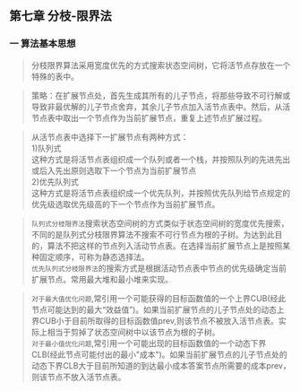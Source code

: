 ## 第七章 分枝-限界法
### 一 算法基本思想
>分枝限界算法采用宽度优先的方式搜索状态空间树，它将活节点存放在一个特殊的表中。

>策略：在扩展节点处，首先生成其所有的儿子节点，将那些导致不可行解或导致非最优解的儿子节点舍弃，其余儿子节点加入活节点表中。然后，从活节点表中取出一个节点作为当前扩展节点，重复上述节点扩展过程。

>从活节点表中选择下一扩展节点有两种方式：</br>
>1)队列式<br/>
>这种方式是将活节点表组织成一个队列或者一个栈，并按照队列的先进先出或后入先出原则选取下一个节点为当前扩展节点<br/>
>2)优先队列式<br/>
>这种方式是将活节点表组织成一个优先队列，并按照优先队列给节点规定的优先级选取优先级高的下一个节点作为当前扩展节点。<br/>

>`队列式分枝限界法`搜索状态空间树的方式类似于状态空间树的宽度优先搜索，不同的是队列式分枝限界算法不搜索不可行节点为根的子树。为达到此目的，算法不把这样的节点列入活动节点表。在选择当前扩展节点上是按照某种固定顺序，可称为静态选择法。<br/>
>`优先队列式分枝限界法`的搜索方式是根据活动节点表中节点的优先级确定当前扩展节点。常用最大堆和最小堆来实现。

>`对于最大值优化问题`,常引用一个可能获得的目标函数值的一个上界CUB(经此节点可能达到的最大“效益值”)。如果当前扩展节点的儿子节点处的动态上界CUB小于目前所取得的目标函数值prev,则该节点不被放入活节点表。实际上相当于剪掉了状态空间树中以该节点为根的子树。<br/>
>`对于最小值优化问题`,常引用一个可能出现的目标函数值的一个动态下界CLB(经此节点可能付出的最小"成本")。如果当前扩展节点的儿子节点处的动态下界CLB大于目前所知道的到达最小成本答案节点所需要的成本prev，则该节点不放入活节点表。